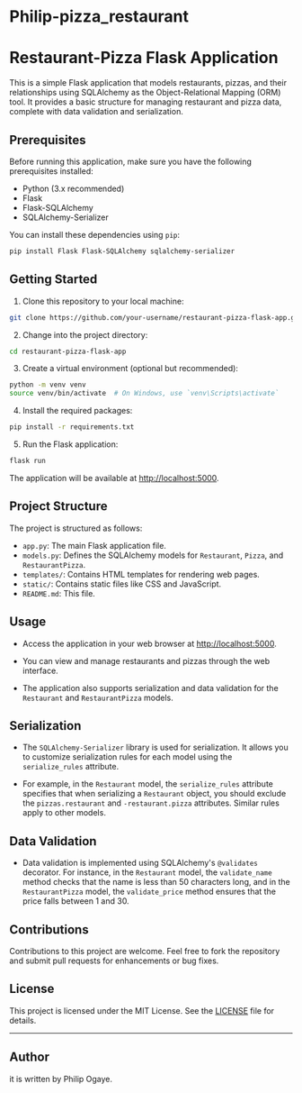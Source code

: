 # Philip-pizza_restaurant


# Restaurant-Pizza Flask Application

This is a simple Flask application that models restaurants, pizzas, and their relationships using SQLAlchemy as the Object-Relational Mapping (ORM) tool. It provides a basic structure for managing restaurant and pizza data, complete with data validation and serialization.

## Prerequisites

Before running this application, make sure you have the following prerequisites installed:

- Python (3.x recommended)
- Flask
- Flask-SQLAlchemy
- SQLAlchemy-Serializer

You can install these dependencies using `pip`:

```bash
pip install Flask Flask-SQLAlchemy sqlalchemy-serializer
```

## Getting Started

1. Clone this repository to your local machine:

```bash
git clone https://github.com/your-username/restaurant-pizza-flask-app.git
```

2. Change into the project directory:

```bash
cd restaurant-pizza-flask-app
```

3. Create a virtual environment (optional but recommended):

```bash
python -m venv venv
source venv/bin/activate  # On Windows, use `venv\Scripts\activate`
```

4. Install the required packages:

```bash
pip install -r requirements.txt
```

5. Run the Flask application:

```bash
flask run
```

The application will be available at [http://localhost:5000](http://localhost:5000).

## Project Structure

The project is structured as follows:

- `app.py`: The main Flask application file.
- `models.py`: Defines the SQLAlchemy models for `Restaurant`, `Pizza`, and `RestaurantPizza`.
- `templates/`: Contains HTML templates for rendering web pages.
- `static/`: Contains static files like CSS and JavaScript.
- `README.md`: This file.

## Usage

- Access the application in your web browser at [http://localhost:5000](http://localhost:5000).

- You can view and manage restaurants and pizzas through the web interface.

- The application also supports serialization and data validation for the `Restaurant` and `RestaurantPizza` models.

## Serialization

- The `SQLAlchemy-Serializer` library is used for serialization. It allows you to customize serialization rules for each model using the `serialize_rules` attribute.

- For example, in the `Restaurant` model, the `serialize_rules` attribute specifies that when serializing a `Restaurant` object, you should exclude the `pizzas.restaurant` and `-restaurant.pizza` attributes. Similar rules apply to other models.

## Data Validation

- Data validation is implemented using SQLAlchemy's `@validates` decorator. For instance, in the `Restaurant` model, the `validate_name` method checks that the name is less than 50 characters long, and in the `RestaurantPizza` model, the `validate_price` method ensures that the price falls between 1 and 30.

## Contributions

Contributions to this project are welcome. Feel free to fork the repository and submit pull requests for enhancements or bug fixes.

## License

This project is licensed under the MIT License. See the [LICENSE](LICENSE) file for details.

---
## Author
it is written by Philip Ogaye.
